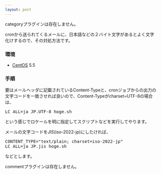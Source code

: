 ```yaml
---
layout: post
---
```

<p><span class="error">categoryプラグインは存在しません。</span></p>
<p>cronから送られてくるメールに、日本語などの２バイト文字があるとよく文字化けするので、その対処方法です。</p>
<h3>環境</h3>
<ul>
<li><a href="http://www.centos.org/">CentOS</a> 5.5</li>
</ul>
<h3>手順</h3>
<p>要はメールヘッダに記載されているContent-Typeと、cronジョブからの出力の文字コードを一致させれば良いので、Content-Typeがcharset=UTF-8の場合は、</p>
<pre>LC_ALL=ja_JP.UTF-8 hoge.sh
</pre>
<p>という感じでロケールを明に指定してスクリプトなどを実行してやります。</p>
<p>メールの文字コードをJIS(iso-2022-jp)にしたければ、</p>
<pre>CONTENT_TYPE=&quot;text/plain; charset=iso-2022-jp&quot;
LC_ALL=ja_JP.jis hoge.sh
</pre>
<p>などとします。</p>
<p><span class="error">commentプラグインは存在しません。</span> </p>

